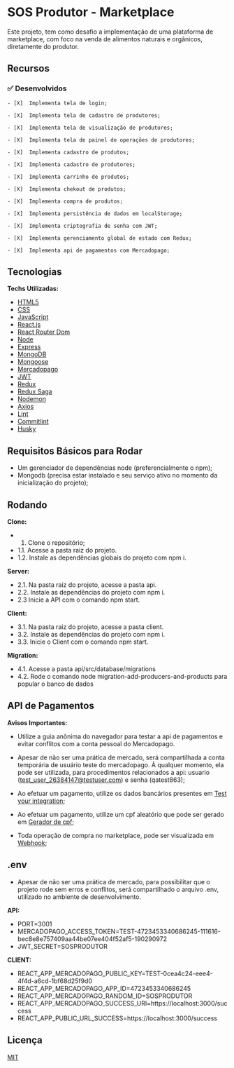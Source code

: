 # SOS Produtor - Marketplace

Este projeto, tem como desafio a implementação de uma plataforma de marketplace, com foco na venda de alimentos naturais e orgânicos, diretamente do produtor.


## Recursos

### ✅  Desenvolvidos

    - [X]  Implementa tela de login;

    - [X]  Implementa tela de cadastro de produtores;

    - [X]  Implementa tela de visualização de produtores;

    - [X]  Implementa tela de painel de operações de produtores;

    - [X]  Implementa cadastro de produtos;

    - [X]  Implementa cadastro de produtores;

    - [X]  Implementa carrinho de produtos;

    - [X]  Implementa chekout de produtos;

    - [X]  Implementa compra de produtos;

    - [X]  Implementa persistência de dados em localStorage;

    - [X]  Implementa criptografia de senha com JWT;

    - [X]  Implementa gerenciamento global de estado com Redux;

    - [X]  Implementa api de pagamentos com Mercadopago;


## Tecnologias

**Techs Utilizadas:**
- [HTML5](https://developer.mozilla.org/en-US/docs/Glossary/HTML5)
- [CSS](https://developer.mozilla.org/en-US/docs/Glossary/css)
- [JavaScript](https://developer.mozilla.org/en-US/docs/Glossary/JavaScript)
- [React.js](https://reactjs.org/docs/getting-started.html)
- [React Router Dom](https://reactrouter.com/web/guides/quick-start)
- [Node](https://nodejs.org/en/)
- [Express](https://expressjs.com/)
- [MongoDB](https://www.mongodb.com/)
- [Mongoose](https://mongoosejs.com/)
- [Mercadopago](https://www.mercadopago.com.br/developers/en/reference)
- [JWT](https://jwt.io/)
- [Redux](https://redux.js.org/)
- [Redux Saga](https://redux-saga.js.org/)
- [Nodemon](https://www.npmjs.com/package/nodemon)
- [Axios](https://github.com/axios/axios)
- [Lint](https://www.npmjs.com/package/lint)
- [Commitlint](https://www.npmjs.com/package/commitlint)
- [Husky](https://www.npmjs.com/package/husky)


## Requisitos Básicos para Rodar

- Um gerenciador de dependências node (preferencialmente o npm);
- Mongodb (precisa estar instalado e seu serviço ativo no momento da inicialização do projeto);


## Rodando

**Clone:**
- 1. Clone o repositório;
- 1.1. Acesse a pasta raiz do projeto.
- 1.2. Instale as dependências globais do projeto com npm i.

**Server:**
- 2.1. Na pasta raiz do projeto, acesse a pasta api.
- 2.2. Instale as dependências do projeto com npm i.
- 2.3 Inicie a API com o comando npm start.

**Client:**
- 3.1. Na pasta raiz do projeto, acesse a pasta client.
- 3.2. Instale as dependências do projeto com npm i.
- 3.3. Inicie o Client com o comando npm start.

**Migration:**
- 4.1. Acesse a pasta api/src/database/migrations
- 4.2. Rode o comando node migration-add-producers-and-products para popular o banco de dados


## API de Pagamentos

**Avisos Importantes:**
- Utilize a guia anônima do navegador para testar a api de pagamentos e evitar conflitos com a conta pessoal do Mercadopago.

- Apesar de não ser uma prática de mercado, será compartilhada a conta temporária de usuário teste do mercadopago. À qualquer momento, ela pode ser utilizada, para procedimentos relacionados a api: usuario (test_user_26384147@testuser.com) e senha (qatest863);

- Ao efetuar um pagamento, utilize os dados bancários presentes em [Test your integration](https://www.mercadopago.com.br/developers/en/guides/online-payments/checkout-pro/test-integration);

- Ao efetuar um pagamento, utilize um cpf aleatório que pode ser gerado em [Gerador de cpf](https://www.4devs.com.br/gerador_de_cpf);

- Toda operação de compra no marketplace, pode ser visualizada em [Webhook](https://webhook.site/#!/3c638d4a-c6e9-4096-bb12-7cf4efa9d47b/3451fef7-8509-4204-b848-f79ce5b84944/1);



## .env
- Apesar de não ser uma prática de mercado, para possibilitar que o projeto rode sem erros e conflitos, será compartilhado o arquivo .env, utilizado no ambiente de desenvolvimento.

**API:**
- PORT=3001
- MERCADOPAGO_ACCESS_TOKEN=TEST-4723453340686245-111616-bec8e8e757409aa44be07ee404f52af5-190290972
- JWT_SECRET=SOSPRODUTOR

**CLIENT:**
- REACT_APP_MERCADOPAGO_PUBLIC_KEY=TEST-0cea4c24-eee4-4f4d-a6cd-1bf68d25f9d0
- REACT_APP_MERCADOPAGO_APP_ID=4723453340686245
- REACT_APP_MERCADOPAGO_RANDOM_ID=SOSPRODUTOR
- REACT_APP_MERCADOPAGO_SUCCESS_URI=https://localhost:3000/success
- REACT_APP_PUBLIC_URL_SUCCESS=https://localhost:3000/success

## Licença

[MIT](https://choosealicense.com/licenses/mit/)
